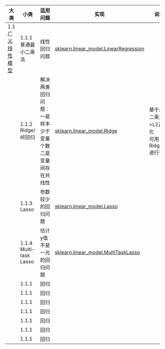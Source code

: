 |大类 |  小类 | 适用问题 | 实现 | 说明 |
|-------- | --------| -------- | -------- | -------- |
|1.1 [广义线性模型](http://scikit-learn.org/stable/modules/linear_model.html)| 1.1.1 普通最小二乘法  | 线性回归问题 | [sklearn.linear_model.LinearRegression](http://scikit-learn.org/stable/modules/generated/sklearn.linear_model.LinearRegression.html#sklearn.linear_model.LinearRegression) | |
| | 1.1.2 Ridge/岭回归 | 解决两类回归问题：<br>一是样本少于变量个数<br>二是变量间存在共线性 | [sklearn.linear_model.Ridge](http://scikit-learn.org/stable/modules/generated/sklearn.linear_model.Ridge.html#sklearn.linear_model.Ridge) | 基于最小二乘法+L2正则化<br>可用RidgeCV进行调参 |
| | 1.1.3 Lasso  | 参数较少的回归问题 | [sklearn.linear_model.Lasso](http://scikit-learn.org/stable/modules/generated/sklearn.linear_model.Lasso.html#sklearn.linear_model.Lasso) | |
| | 1.1.4 Multi-task Lasso  | 估计y值不是一元的回归问题 | [sklearn.linear_model.MultiTaskLasso](http://scikit-learn.org/stable/modules/generated/sklearn.linear_model.MultiTaskLasso.html#sklearn.linear_model.MultiTaskLasso) |
| | 1.1.1 []()  | 回归 |  |
| | 1.1.1 []()  | 回归 |  |
| | 1.1.1 []()  | 回归 |  |
| | 1.1.1 []()  | 回归 |  |
| | 1.1.1 []()  | 回归 |  |
| | 1.1.1 []()  | 回归 |  |
| | 1.1.1 []()  | 回归 |  |

